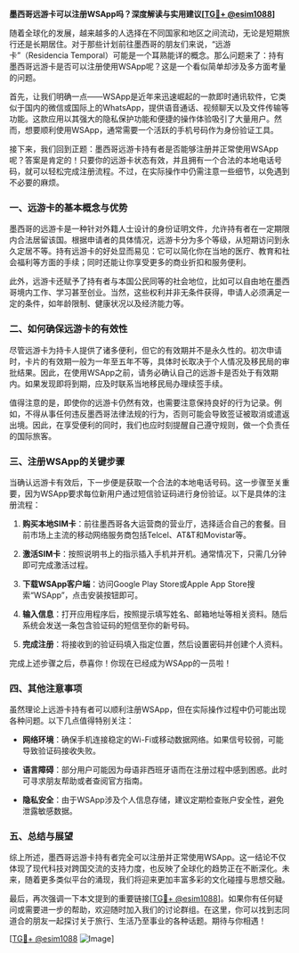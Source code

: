 **墨西哥远游卡可以注册WSApp吗？深度解读与实用建议[[TG💪+ @esim1088](https://t.me/s/esim1088)]**

随着全球化的发展，越来越多的人选择在不同国家和地区之间流动，无论是短期旅行还是长期居住。对于那些计划前往墨西哥的朋友们来说，“远游卡”（Residencia Temporal）可能是一个耳熟能详的概念。那么问题来了：持有墨西哥远游卡是否可以注册使用WSApp呢？这是一个看似简单却涉及多方面考量的问题。

首先，让我们明确一点——WSApp是近年来迅速崛起的一款即时通讯软件，它类似于国内的微信或国际上的WhatsApp，提供语音通话、视频聊天以及文件传输等功能。这款应用以其强大的隐私保护功能和便捷的操作体验吸引了大量用户。然而，想要顺利使用WSApp，通常需要一个活跃的手机号码作为身份验证工具。

接下来，我们回到正题：墨西哥远游卡持有者是否能够注册并正常使用WSApp呢？答案是肯定的！只要你的远游卡状态有效，并且拥有一个合法的本地电话号码，就可以轻松完成注册流程。不过，在实际操作中仍需注意一些细节，以免遇到不必要的麻烦。

### **一、远游卡的基本概念与优势**

墨西哥的远游卡是一种针对外籍人士设计的身份证明文件，允许持有者在一定期限内合法居留该国。根据申请者的具体情况，远游卡分为多个等级，从短期访问到永久定居不等。持有远游卡的好处显而易见：它可以简化你在当地的医疗、教育和社会福利等方面的手续；同时还能让你享受更多的商业折扣和服务便利。

此外，远游卡还赋予了持有者与本国公民同等的社会地位，比如可以自由地在墨西哥境内工作、学习甚至创业。当然，这些权利并非无条件获得，申请人必须满足一定的条件，如年龄限制、健康状况以及经济能力等。

### **二、如何确保远游卡的有效性**

尽管远游卡为持卡人提供了诸多便利，但它的有效期并不是永久性的。初次申请时，卡片的有效期一般为一年至五年不等，具体时长取决于个人情况及移民局的审批结果。因此，在使用WSApp之前，请务必确认自己的远游卡是否处于有效期内。如果发现即将到期，应及时联系当地移民局办理续签手续。

值得注意的是，即使你的远游卡仍然有效，也需要注意保持良好的行为记录。例如，不得从事任何违反墨西哥法律法规的行为，否则可能会导致签证被取消或遣返出境。因此，在享受便利的同时，我们也应时刻提醒自己遵守规则，做一个负责任的国际旅客。

### **三、注册WSApp的关键步骤**

当确认远游卡有效后，下一步便是获取一个合法的本地电话号码。这一步骤至关重要，因为WSApp要求每位新用户通过短信验证码进行身份验证。以下是具体的注册流程：

1. **购买本地SIM卡**：前往墨西哥各大运营商的营业厅，选择适合自己的套餐。目前市场上主流的移动网络服务商包括Telcel、AT&T和Movistar等。
   
2. **激活SIM卡**：按照说明书上的指示插入手机并开机。通常情况下，只需几分钟即可完成激活过程。

3. **下载WSApp客户端**：访问Google Play Store或Apple App Store搜索“WSApp”，点击安装按钮即可。

4. **输入信息**：打开应用程序后，按照提示填写姓名、邮箱地址等相关资料。随后系统会发送一条包含验证码的短信至你的新号码。

5. **完成注册**：将接收到的验证码填入指定位置，然后设置密码并创建个人资料。

完成上述步骤之后，恭喜你！你现在已经成为WSApp的一员啦！

### **四、其他注意事项**

虽然理论上远游卡持有者可以顺利注册WSApp，但在实际操作过程中仍可能出现各种问题。以下几点值得特别关注：

- **网络环境**：确保手机连接稳定的Wi-Fi或移动数据网络。如果信号较弱，可能导致验证码接收失败。
  
- **语言障碍**：部分用户可能因为母语非西班牙语而在注册过程中感到困惑。此时可寻求朋友帮助或者查阅官方指南。

- **隐私安全**：由于WSApp涉及个人信息存储，建议定期检查账户安全性，避免泄露敏感数据。

### **五、总结与展望**

综上所述，墨西哥远游卡持有者完全可以注册并正常使用WSApp。这一结论不仅体现了现代科技对跨国交流的支持力度，也反映了全球化的趋势正在不断深化。未来，随着更多类似平台的涌现，我们将迎来更加丰富多彩的文化碰撞与思想交融。

最后，再次强调一下本文提到的重要链接[[TG💪+ @esim1088](https://t.me/s/esim1088)]。如果你有任何疑问或需要进一步的帮助，欢迎随时加入我们的讨论群组。在这里，你可以找到志同道合的朋友一起探讨关于旅行、生活乃至事业的各种话题。期待与你相遇！

[[TG💪+ @esim1088](https://t.me/s/esim1088) ![Image](https://i.postimg.cc/4NQfJmqS/Snipaste-2025-05-13-00-14-12.png)]